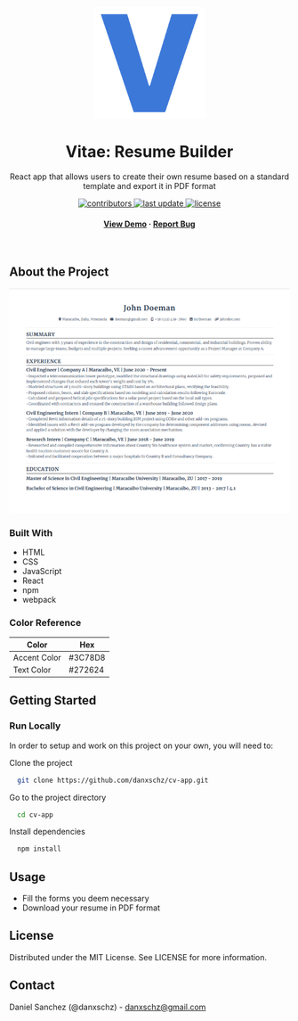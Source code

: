<div align="center">
  <img src="src/assets/logo.png" alt="logo" width="200" height="auto">
  <h1>Vitae: Resume Builder</h1>

  <p>
  React app that allows users to create their own resume based on a standard template and export it in PDF format
  </p>

  <p>
    <a href="https://github.com/danxschz/cv-app/graphs/contributors">
      <img src="https://img.shields.io/github/contributors/danxschz/cv-app" alt="contributors">
    </a>
    <a href="https://github.com/danxschz/cv-app/commits/main">
      <img src="https://img.shields.io/github/last-commit/danxschz/cv-app" alt="last update">
    </a>
    <a href="https://github.com/danxschz/cv-app/blob/master/LICENSE">
      <img src="https://img.shields.io/github/license/danxschz/cv-app.svg" alt="license">
    </a>
  </p>

  <h4>
    <a href="https://danxschz.github.io/cv-app">View Demo</a>
    <span> · </span>
    <a href="https://github.com/danxschz/cv-app/issues/">Report Bug</a>
  </h4>
</div>

<br>

## About the Project

<div align="center"> 
  <img src="screenshots/resume-example.png" alt="resume example" width="600" height="auto"/>
</div>

### Built With

- HTML
- CSS
- JavaScript
- React
- npm
- webpack

### Color Reference

| Color             | Hex                                                                |
| ----------------- | ------------------------------------------------------------------ |
| Accent Color | #3C78D8 |
| Text Color | #272624 |

## Getting Started

### Run Locally

In order to setup and work on this project on your own, you will need to:

Clone the project

```bash
  git clone https://github.com/danxschz/cv-app.git
```

Go to the project directory

```bash
  cd cv-app
```

Install dependencies

```bash
  npm install
```

## Usage

- Fill the forms you deem necessary
- Download your resume in PDF format

## License

Distributed under the MIT License. See LICENSE for more information.

## Contact

Daniel Sanchez (@danxschz) - danxschz@gmail.com